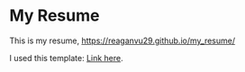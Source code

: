 # My Resume
This is my resume, https://reaganvu29.github.io/my_resume/

I used this template: [Link here](https://github.com/sb2nov/resume).
